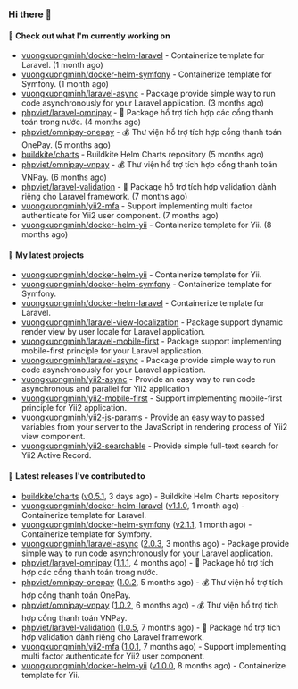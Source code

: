 ### Hi there 👋

#### 👷 Check out what I'm currently working on

- [vuongxuongminh/docker-helm-laravel](https://github.com/vuongxuongminh/docker-helm-laravel) - Containerize template for Laravel. (1 month ago)
- [vuongxuongminh/docker-helm-symfony](https://github.com/vuongxuongminh/docker-helm-symfony) - Containerize template for Symfony. (1 month ago)
- [vuongxuongminh/laravel-async](https://github.com/vuongxuongminh/laravel-async) - Package provide simple way to run code asynchronously for your Laravel application. (3 months ago)
- [phpviet/laravel-omnipay](https://github.com/phpviet/laravel-omnipay) - :dizzy: Package hổ trợ tích hợp các cổng thanh toán trong nước. (4 months ago)
- [phpviet/omnipay-onepay](https://github.com/phpviet/omnipay-onepay) - :moneybag: Thư viện hổ trợ tích hợp cổng thanh toán OnePay. (5 months ago)
- [buildkite/charts](https://github.com/buildkite/charts) - Buildkite Helm Charts repository (5 months ago)
- [phpviet/omnipay-vnpay](https://github.com/phpviet/omnipay-vnpay) - :moneybag: Thư viện hổ trợ tích hợp cổng thanh toán VNPay. (6 months ago)
- [phpviet/laravel-validation](https://github.com/phpviet/laravel-validation) - :dizzy: Package hổ trợ tích hợp validation dành riêng cho Laravel framework. (7 months ago)
- [vuongxuongminh/yii2-mfa](https://github.com/vuongxuongminh/yii2-mfa) - Support implementing multi factor authenticate for Yii2 user component. (7 months ago)
- [vuongxuongminh/docker-helm-yii](https://github.com/vuongxuongminh/docker-helm-yii) - Containerize template for Yii. (8 months ago)

#### 🌱 My latest projects

- [vuongxuongminh/docker-helm-yii](https://github.com/vuongxuongminh/docker-helm-yii) - Containerize template for Yii.
- [vuongxuongminh/docker-helm-symfony](https://github.com/vuongxuongminh/docker-helm-symfony) - Containerize template for Symfony.
- [vuongxuongminh/docker-helm-laravel](https://github.com/vuongxuongminh/docker-helm-laravel) - Containerize template for Laravel.
- [vuongxuongminh/laravel-view-localization](https://github.com/vuongxuongminh/laravel-view-localization) - Package support dynamic render view by user locale for Laravel application.
- [vuongxuongminh/laravel-mobile-first](https://github.com/vuongxuongminh/laravel-mobile-first) - Package support implementing mobile-first principle for your Laravel application. 
- [vuongxuongminh/laravel-async](https://github.com/vuongxuongminh/laravel-async) - Package provide simple way to run code asynchronously for your Laravel application.
- [vuongxuongminh/yii2-async](https://github.com/vuongxuongminh/yii2-async) - Provide an easy way to run code asynchronous and parallel for Yii2 application
- [vuongxuongminh/yii2-mobile-first](https://github.com/vuongxuongminh/yii2-mobile-first) - Support implementing mobile-first principle for Yii2 application.
- [vuongxuongminh/yii2-js-params](https://github.com/vuongxuongminh/yii2-js-params) - Provide an easy way to passed variables from your server to the JavaScript in rendering process of Yii2 view component.
- [vuongxuongminh/yii2-searchable](https://github.com/vuongxuongminh/yii2-searchable) - Provide simple full-text search for Yii2 Active Record.

#### 🔭 Latest releases I've contributed to

- [buildkite/charts](https://github.com/buildkite/charts) ([v0.5.1](https://github.com/buildkite/charts/releases/tag/v0.5.1), 3 days ago) - Buildkite Helm Charts repository
- [vuongxuongminh/docker-helm-laravel](https://github.com/vuongxuongminh/docker-helm-laravel) ([v1.1.0](https://github.com/vuongxuongminh/docker-helm-laravel/releases/tag/v1.1.0), 1 month ago) - Containerize template for Laravel.
- [vuongxuongminh/docker-helm-symfony](https://github.com/vuongxuongminh/docker-helm-symfony) ([v2.1.1](https://github.com/vuongxuongminh/docker-helm-symfony/releases/tag/v2.1.1), 1 month ago) - Containerize template for Symfony.
- [vuongxuongminh/laravel-async](https://github.com/vuongxuongminh/laravel-async) ([2.0.3](https://github.com/vuongxuongminh/laravel-async/releases/tag/2.0.3), 3 months ago) - Package provide simple way to run code asynchronously for your Laravel application.
- [phpviet/laravel-omnipay](https://github.com/phpviet/laravel-omnipay) ([1.1.1](https://github.com/phpviet/laravel-omnipay/releases/tag/1.1.1), 4 months ago) - :dizzy: Package hổ trợ tích hợp các cổng thanh toán trong nước.
- [phpviet/omnipay-onepay](https://github.com/phpviet/omnipay-onepay) ([1.0.2](https://github.com/phpviet/omnipay-onepay/releases/tag/1.0.2), 5 months ago) - :moneybag: Thư viện hổ trợ tích hợp cổng thanh toán OnePay.
- [phpviet/omnipay-vnpay](https://github.com/phpviet/omnipay-vnpay) ([1.0.2](https://github.com/phpviet/omnipay-vnpay/releases/tag/1.0.2), 6 months ago) - :moneybag: Thư viện hổ trợ tích hợp cổng thanh toán VNPay.
- [phpviet/laravel-validation](https://github.com/phpviet/laravel-validation) ([1.0.5](https://github.com/phpviet/laravel-validation/releases/tag/1.0.5), 7 months ago) - :dizzy: Package hổ trợ tích hợp validation dành riêng cho Laravel framework.
- [vuongxuongminh/yii2-mfa](https://github.com/vuongxuongminh/yii2-mfa) ([1.0.1](https://github.com/vuongxuongminh/yii2-mfa/releases/tag/1.0.1), 7 months ago) - Support implementing multi factor authenticate for Yii2 user component.
- [vuongxuongminh/docker-helm-yii](https://github.com/vuongxuongminh/docker-helm-yii) ([v1.0.0](https://github.com/vuongxuongminh/docker-helm-yii/releases/tag/v1.0.0), 8 months ago) - Containerize template for Yii.
